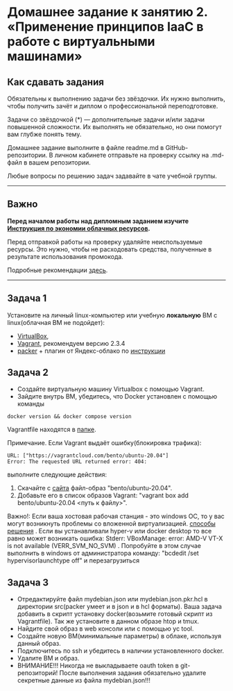 
# Домашнее задание к занятию 2. «Применение принципов IaaC в работе с виртуальными машинами»

## Как сдавать задания

Обязательны к выполнению задачи без звёздочки. Их нужно выполнить, чтобы получить зачёт и диплом о профессиональной переподготовке.

Задачи со звёздочкой (*) — дополнительные задачи и/или задачи повышенной сложности. Их выполнять не обязательно, но они помогут вам глубже понять тему.

Домашнее задание выполните в файле readme.md в GitHub-репозитории. В личном кабинете отправьте на проверку ссылку на .md-файл в вашем репозитории.

Любые вопросы по решению задач задавайте в чате учебной группы.

---
## Важно

**Перед началом работы над дипломным заданием изучите [Инструкция по экономии облачных ресурсов](https://github.com/netology-code/devops-materials/blob/master/cloudwork.MD).**

Перед отправкой работы на проверку удаляйте неиспользуемые ресурсы.
Это нужно, чтобы не расходовать средства, полученные в результате использования промокода.

Подробные рекомендации [здесь](https://github.com/netology-code/virt-homeworks/blob/virt-11/r/README.md).

---

## Задача 1
Установите на личный linux-компьютер или учебную **локальную** ВМ с linux(облачная ВМ не подойдет):

- [VirtualBox](https://www.virtualbox.org/),
- [Vagrant](https://github.com/netology-code/devops-materials), рекомендуем версию 2.3.4
- [packer](https://github.com/netology-code/devops-materials/blob/master/README.md) + плагин от Яндекс-облако по [инструкции](https://cloud.yandex.ru/docs/tutorials/infrastructure-management/packer-quickstart)


## Задача 2
- Создайте виртуальную машину Virtualbox с помощью Vagrant.
- Зайдите внутрь ВМ, убедитесь, что Docker установлен с помощью команды
```
docker version && docker compose version
```
Vagrantfile находятся в [папке](https://github.com/netology-code/virt-homeworks/tree/virt-11/05-virt-02-iaac/src).

Примечание. Если Vagrant выдаёт ошибку(блокировка трафика):
```
URL: ["https://vagrantcloud.com/bento/ubuntu-20.04"]     
Error: The requested URL returned error: 404:
```

выполните следующие действия:

1. Скачайте с [сайта](https://app.vagrantup.com/bento/boxes/ubuntu-20.04) файл-образ "bento/ubuntu-20.04".
2. Добавьте его в список образов Vagrant: "vagrant box add bento/ubuntu-20.04 <путь к файлу>".

Важно!: Если ваша хостовая рабочая станция - это windows ОС, то у вас могут возникнуть проблемы со вложенной виртуализацией.  [способы решения](https://www.comss.ru/page.php?id=7726)  . Если вы устанавливали hyper-v или docker desktop то  все равно может возникать ошибка: Stderr: VBoxManage: error: AMD-V VT-X is not available (VERR_SVM_NO_SVM) . Попробуйте в этом случае выполнить в windows от администратора команду: "bcdedit /set hypervisorlaunchtype off" и перезагрузиться

## Задача 3
- Отредактируйте файл mydebian.json или mydebian.json.pkr.hcl в директории src(packer умеет и в json и в hcl форматы). Ваша задача добавить в скрипт установку docker(возьмите готовый скрипт из Vagrantfile). Так же установите в данном образе htop и tmux.
- Найдите свой образ в web консоли или с помощью yc tool.
- Создайте новую ВМ(минимальные параметры) в облаке, используя данный образ. 
- Подключитесь по ssh и убедитесь в наличии установленного docker.
- Удалите ВМ и образ.
- ВНИМАНИЕ!!! Никогда не выкладываете oauth token в git-репозиторий! После выполнения задания обязательно удалите секретные данные из файла mydebian.json!!!